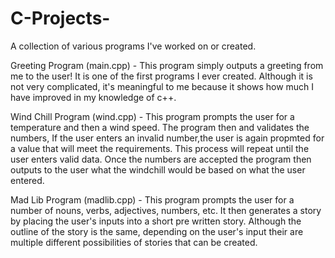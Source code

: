 # C-Projects-
A collection of various programs I've worked on or created. 

Greeting Program (main.cpp) - This program simply outputs a greeting from me to the user! It is one of the first programs I ever created. Although it is not very complicated, it's meaningful to me because it shows how much I have improved in my knowledge of c++. 

Wind Chill Program (wind.cpp) - This program prompts the user for a temperature and then a wind speed. The program then and validates the numbers, If the user enters an invalid number,the user is again propmted for a value that will meet the requirements. This process will repeat until the user enters valid data. Once the numbers are accepted the program then outputs to the user what the windchill would be based on what the user entered. 

Mad Lib Program (madlib.cpp) - This program prompts the user for a number of nouns, verbs, adjectives, numbers, etc. It then generates a story by placing the user's inputs into a short pre written story. Although the outline of the story is the same, depending on the user's input their are multiple different possibilities of stories that can be created. 

